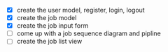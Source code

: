 - [x] create the user model, register, login, logout 
- [x] create the job model
- [x] create the job input form
- [ ] come up with a job sequence diagram and pipline
- [ ] create the job list view